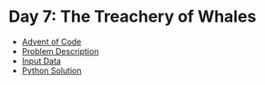 # Day 7: The Treachery of Whales

- [Advent of Code](https://adventofcode.com/2021/day/7)
- [Problem Description](https://github.com/nicovandenhooff/advent-of-code-2021/blob/main/problems/day-7-the-treachery-of-whales/info.txt)
- [Input Data](https://github.com/nicovandenhooff/advent-of-code-2021/blob/main/problems/day-7-the-treachery-of-whales/input.txt)
- [Python Solution](https://github.com/nicovandenhooff/advent-of-code-2021/blob/main/problems/day-7-the-treachery-of-whales/solution.py)